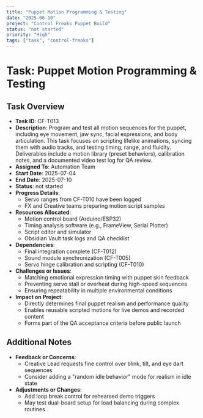```yaml
---
title: "Puppet Motion Programming & Testing"
date: "2025-06-10"
project: "Control Freaks Puppet Build"
status: "not started"
priority: "High"
tags: ["task", "control-freaks"]
---
```


# Task: Puppet Motion Programming & Testing

## Task Overview

- **Task ID**: CF-T013
- **Description**: Program and test all motion sequences for the puppet, including eye movement, jaw sync, facial expressions, and body articulation. This task focuses on scripting lifelike animations, syncing them with audio tracks, and testing timing, range, and fluidity. Deliverables include a motion library (preset behaviors), calibration notes, and a documented video test log for QA review.
- **Assigned To**: Automation Team
- **Start Date**: 2025-07-04
- **End Date**: 2025-07-10
- **Status**: not started
- **Progress Details**:
  - Servo ranges from CF-T010 have been logged
  - FX and Creative teams preparing motion script samples
- **Resources Allocated**:
  - Motion control board (Arduino/ESP32)
  - Timing analysis software (e.g., FrameView, Serial Plotter)
  - Script editor and simulator
  - Obsidian Vault task logs and QA checklist
- **Dependencies**:
  - Final integration complete (CF-T012)
  - Sound module synchronization (CF-T005)
  - Servo hinge calibration and scripting (CF-T010)
- **Challenges or Issues**:
  - Matching emotional expression timing with puppet skin feedback
  - Preventing servo stall or overheat during high-speed sequences
  - Ensuring repeatability in multiple environmental conditions
- **Impact on Project**:
  - Directly determines final puppet realism and performance quality
  - Enables reusable scripted motions for live demos and recorded content
  - Forms part of the QA acceptance criteria before public launch

## Additional Notes

- **Feedback or Concerns**:
  - Creative Lead requests fine control over blink, tilt, and eye dart sequences
  - Consider adding a "random idle behavior" mode for realism in idle state
- **Adjustments or Changes**:
  - Add loop break control for rehearsed demo triggers
  - May test dual-board setup for load balancing during complex routines
